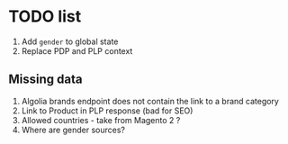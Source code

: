 # TODO list

1. Add `gender` to global state
2. Replace PDP and PLP context

## Missing data

1. Algolia brands endpoint does not contain the link to a brand category
2. Link to Product in PLP response (bad for SEO)
3. Allowed countries - take from Magento 2 ?
4. Where are gender sources?